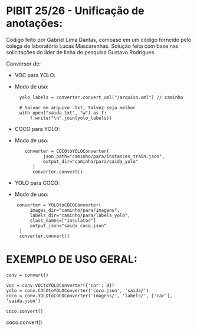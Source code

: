 # PIBIT 25/26 - Unificação de anotações:

Código feito por Gabriel Lima Dantas, combase em um código forncido pelo colega de laboratório Lucas Mascarenhas. Solução feita com base nas solicitações do líder de linha de pesquisa Gustavo Rodrigues.

Conversor de:

* VOC para YOLO:
 - Modo de uso:
  ```
       yolo_labels = converter.convert_xml("/arquivo.xml") // caminho
   
       # Salvar em arquivo .txt, talvez seja melhor
       with open("saida.txt", "w") as f:
           f.write("\n".join(yolo_labels))
  ```
  
* COCO para YOLO:
- Modo de uso:
```
       converter = COCOtoYOLOConverter(
              json_path="caminho/para/instances_train.json",
              output_dir="caminho/para/saida_yolo"
          )
          converter.convert()
```
* YOLO para COCO:
 - Modo de uso:
  ```
      converter = YOLOtoCOCOConverter(
           images_dir="caminho/para/imagens",
           labels_dir="caminho/para/labels_yolo",
           class_names=["insulator"]
           output_json="saida_coco.json"
       )
       converter.convert()
  ```

# EXEMPLO DE USO GERAL:
```
conv = convert()

voc = conv.VOCtoYOLOConverter({'car': 0})
yolo = conv.COCOtoYOLOConverter('coco.json', 'saida/')
coco = conv.YOLOtoCOCOConverter('imagens/', 'labels/', ['car'], 'saida.json')

coco.convert()
```

coco.convert()
